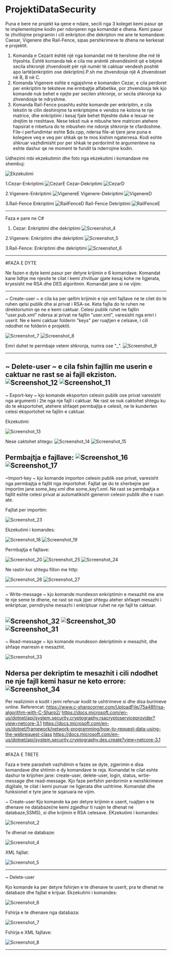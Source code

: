 # ProjektiDataSecurity
  Puna e bere ne projekt ka qene e ndare, secili nga 3 koleget kemi pasur qe te implementojme kodin per ndonjeren nga komandat e dhena.
Kemi pasur te zhvillojme programin i cili enkripton dhe dekripton me ane te komandave: Caesar, Vigenere dhe Rail-Fence, sipas pershkrimeve
te dhena ne kerkesat e projektit.
 1. Komanda e Cezarit është një nga komandat më të hershme dhe më të thjeshta. Është komanda tek e cila me anëntë zëvendësimit që e bëjmë secila shkronjë zhvendosët për një numër të caktuar vendesh poshtë apo lartë(enkriptim ose dekriptim).P.sh me zhvendosje një A zhvendoset në B, B në C.
 2. Komanda Vigenere eshte e ngjajshme e komanden Cezar, e cila perdoret per enkriptim te teksteve me ermbajtje alfabetike, por zhvendosja tek kjo komande nuk behet e njejte per secilen shkronje, or secila shkronje ka zhvendosje te ndryshme.
 3. Komanda Rail-Fence poashtu eshte komande per enkriptim, e cila tekstin te cilin deshirojme ta enkriptojme e vendos ne kolona te nje matrice, dhe enkriptimi i kesaj fjale behet thjeshte duke e lexuar ne drejtim te rreshtave. Nese teksti nuk e mbushe tere matricen atehere 
hapsirat e mbetura do te mbushen me ndonje shkronje te cfardoshme.
 File-i perfundimtar eshte $ds.cpp, ndersa file-at tjere jane puna e kolegeve veq e veq per shkak qe te mos kishim ngaterresa.
Kodi eshte shkruar vazhdimisht por per shkak te perdorimit te argumenteve na eshte dashur qe ne moment te fundit ta nderrojme kodin.

Udhezimi mbi ekzekutimin dhe foto nga ekzekutimi i komandave me shembuj:

![Ekzekutimi](https://user-images.githubusercontent.com/58752918/77952313-be9b5580-72cb-11ea-9e23-108bbfbf692e.png)

1.Cezar-Enkriptimi
![CezarE](https://user-images.githubusercontent.com/58752918/77952488-08843b80-72cc-11ea-8d4f-154656d5055c.png)
Cezar-Dekriptimi
![CezarD](https://user-images.githubusercontent.com/58752918/77952490-091cd200-72cc-11ea-88c6-20a68e371e85.png)

2.Vigenere-Enkriptimi
![VigenereE](https://user-images.githubusercontent.com/58752918/77952515-146ffd80-72cc-11ea-8459-484e548ccd64.png)
Vigenere-Dekriptimi
![VigenereD](https://user-images.githubusercontent.com/58752918/77952516-15089400-72cc-11ea-9496-ed712fecb056.png)

3.Rail-Fence Enkriptimi
![RailFenceD](https://user-images.githubusercontent.com/58752918/77952530-1c2fa200-72cc-11ea-84be-a9784aa2cf14.png)
Rail-Fence Dekriptimi
![RailFenceE](https://user-images.githubusercontent.com/58752918/77952532-1cc83880-72cc-11ea-9b69-aa311e2225d0.png)

----------------------------------------------------------------------------------------------------------------------------------------
Faza e pare ne C#

1. Cezar: Enkriptimi dhe dekriptimi
![Screenshot_4](https://user-images.githubusercontent.com/58752918/81016348-86ee7300-8e60-11ea-8b20-90a6269fc48c.png)

2.Vigenere: Enkriptimi dhe dekriptimi
![Screenshot_5](https://user-images.githubusercontent.com/58752918/81016784-62df6180-8e61-11ea-87e2-e618292850cb.png)

3.Rail-Fence: Enkriptimi dhe dekriptimi
![Screenshot_6](https://user-images.githubusercontent.com/58752918/81016965-bb166380-8e61-11ea-8030-f7814c34497e.png)

----------------------------------------------------------------------------------------------------------------------------------------

#FAZA E DYTE

  Ne fazen e dyte kemi pasur per detyre krijimin e 6 komandave. Komandat kane lidhje me njesite te cilat i kemi zhvilluar gjate kesaj kohe ne ligjerata, kryesisht me RSA dhe DES algoritmin. Komandat jane si ne vijim:

----------------------------------------------------------------------------------------------------------------------------------------
  
  ~ Create-user ~ e cila ka per qellim krijimin e nje xml fajllave ne te cilet do te ruhen qelsi publik dhe ai privat i RSA-se. Keta fajlla do te ruhen ne direktoriumin qe ne e kemi caktuar. Celesi publik ruhet ne fajllin "user.pub.xml" ndersa ai privat ne fajllin "user.xml", varesisht nga emri i userit. Ne e kemi caktuar folderin "keys" per ruajtjen e celsave, i cili ndodhet ne folderin e projektit.
  
  ![Screenshot_7](https://user-images.githubusercontent.com/58752918/81018079-134e6500-8e64-11ea-813e-43e5f5071fe6.png)
  ![Screenshot_8](https://user-images.githubusercontent.com/58752918/81018093-19444600-8e64-11ea-984d-db45aed847b9.png)

  Emri duhet te permbaje vetem shkronja, numra ose "_".
  ![Screenshot_9](https://user-images.githubusercontent.com/58752918/81018225-688a7680-8e64-11ea-8b38-1838ce0998e2.png)

----------------------------------------------------------------------------------------------------------------------------------------

  ~ Delete-user ~ e cila fshin fajllin me userin e caktuar ne rast se ai fajll ekziston.
  ![Screenshot_12](https://user-images.githubusercontent.com/58752918/81018539-02522380-8e65-11ea-8694-42271f1aea17.png)
  ![Screenshot_11](https://user-images.githubusercontent.com/58752918/81018567-1433c680-8e65-11ea-971b-87c0157f7304.png)
----------------------------------------------------------------------------------------------------------------------------------------
  
  
  
  ~ Export-key ~ kjo komande eksporton celesin publik ose privat varesisht nga argumenti i 2te nga nje fajll i caktuar. Ne rast se nuk caktohet shtegu ku do te eksportohet, atehere shfaqet permbajtja e celesit, ne te kunderten celesi eksportohet ne fajllin e caktuar.
  
  Ekzekutimi:
  
  ![Screenshot_13](https://user-images.githubusercontent.com/58752918/81019184-65908580-8e66-11ea-9ef7-2fc630fe1574.png)
  
  Nese caktohet shtegu:
  ![Screenshot_14](https://user-images.githubusercontent.com/58752918/81019528-2151b500-8e67-11ea-864d-85d600037b13.png)
  ![Screenshot_15](https://user-images.githubusercontent.com/58752918/81019535-257dd280-8e67-11ea-8537-999d9d497c2f.png)
     
   Permbajtja e fajllave:
  ![Screenshot_16](https://user-images.githubusercontent.com/58752918/81019544-29115980-8e67-11ea-8277-dd5895eae2c9.png)
  ![Screenshot_17](https://user-images.githubusercontent.com/58752918/81019546-2c0c4a00-8e67-11ea-9e72-8923a067cbbe.png)
----------------------------------------------------------------------------------------------------------------------------------------
  
  
  
  ~Import-key ~ kjo komande importon celesin publik ose privat, varesisht nga permbajtja e fajllit nga importohet. Fajllat qe do te sherbejne per importim jane some_key.xml dhe some_key1.xml. Ne rast se permbajtja e fajllit eshte celesi privat ai automatikisht gjeneron celesin publik dhe e ruan ate.
  
  Fajllat per importim:
  
  ![Screenshot_23](https://user-images.githubusercontent.com/58752918/81020489-3c252900-8e69-11ea-98d9-b6d71cb1b3de.png)

  Ekzekutimi i komandes:
  
  ![Screenshot_18](https://user-images.githubusercontent.com/58752918/81027594-b0b69280-8e7e-11ea-9d7b-9ceb6afd0257.png)
  ![Screenshot_19](https://user-images.githubusercontent.com/58752918/81020597-7262a880-8e69-11ea-82b1-8e70a582c9ef.png)
  
  Permbajtja e fajllave:
  
  ![Screenshot_20](https://user-images.githubusercontent.com/58752918/81021691-046bb080-8e6c-11ea-8fa1-e939bebc161d.png)
  ![Screenshot_25](https://user-images.githubusercontent.com/58752918/81021703-0d5c8200-8e6c-11ea-8c5b-4fcf9c1c0a26.png)
  ![Screenshot_24](https://user-images.githubusercontent.com/58752918/81021713-11889f80-8e6c-11ea-8f56-978c78522f17.png)
   
   Ne rastin kur shtegu fillon me http:  
   
  ![Screenshot_26](https://user-images.githubusercontent.com/58752918/81022180-41847280-8e6d-11ea-9fa3-cb9ae2b160d5.png)
  ![Screenshot_27](https://user-images.githubusercontent.com/58752918/81022068-f9fde680-8e6c-11ea-809f-6e6f68f4aba3.png)
  
----------------------------------------------------------------------------------------------------------------------------------------  
  
  ~ Write-message ~ kjo komande mundeson enkriptimin e mesazhit me ane te nje seme te dhene, ne rast se nuk jiper shtegu ateher shfaqet mesazhi i enkriptuar, perndryshe mesazhi i enkriptuar ruhet ne nje fajll te caktuar.
  
  ![Screenshot_32](https://user-images.githubusercontent.com/58752918/81022884-1733b480-8e6f-11ea-96ee-6f1e929a9d39.png)
  ![Screenshot_30](https://user-images.githubusercontent.com/58752918/81022778-cf149200-8e6e-11ea-8fb7-fb884ad0f452.png)
  ![Screenshot_31](https://user-images.githubusercontent.com/58752918/81022788-d2a81900-8e6e-11ea-8491-0fe82dd310c8.png)
----------------------------------------------------------------------------------------------------------------------------------------

 ~ Read-message ~ kjo komande mundeson dekriptimin e mesazhit, dhe shfaqe marresin e mesazhit.
 
  ![Screenshot_33](https://user-images.githubusercontent.com/58752918/81026808-a21aac00-8e7b-11ea-9827-c0673ac6ce4b.png)
  
  Ndersa per dekriptim te mesazhit i cili ndodhet ne nje fajll kemi hasur ne keto errore:
  ![Screenshot_34](https://user-images.githubusercontent.com/58752918/81026914-148b8c00-8e7c-11ea-9e2d-e9cafafd361d.png)
----------------------------------------------------------------------------------------------------------------------------------------  
  Per realizimin e kodit i jemi referuar kodit te ushtrimeve si dhe disa burimeve online.
  Referencat:
  https://www.c-sharpcorner.com/UploadFile/75a48f/rsa-algorithm-with-C-Sharp2/
  https://docs.microsoft.com/en-us/dotnet/api/system.security.cryptography.rsacryptoserviceprovider?view=netcore-3.1
  https://docs.microsoft.com/en-us/dotnet/framework/network-programming/how-to-request-data-using-the-webrequest-class
  https://docs.microsoft.com/en-us/dotnet/api/system.security.cryptography.des.create?view=netcore-3.1
  
----------------------------------------------------------------------------------------------------------------------------------------


#FAZA E TRETE

Faza e trete parasheh vazhdimin e fazes se dyte, zgjerimin e disa komandave dhe shtimin e dy komandave te reja. Komandat te cilat eshte dashur te krijohen jane: create-user, delete-user, login, status, wrtie-message dhe read-message.
Kjo faze perfshin perdorimin e nenshkrimeve digjitale, te cilat i kemi punuar ne ligjerata dhe ushtrime. Komandat dhe funksionet e tyre jane te sqaruara ne vijim.

~ Create-user
Kjo komande ka per detyre krijimin e userit, ruajtjen e te dhenave ne databaze(ne kemi zgjedhur ti ruajm te dhenat ne databaze,SSMS), si dhe krijimin e RSA celesave. EKzekutimi i komandes:

![Screenshot_2](https://user-images.githubusercontent.com/58752918/83969198-df38ea80-a8ce-11ea-906e-6ca9cda6ad30.png)

Te dhenat ne databaze:

![Screenshot_4](https://user-images.githubusercontent.com/58752918/83969256-422a8180-a8cf-11ea-8c4d-f4761e6c7f8e.png)

XML fajllat:

![Screenshot_5](https://user-images.githubusercontent.com/58752918/83969320-a51c1880-a8cf-11ea-9527-3c823f29a38a.png)

----------------------------------------------------------------------------------------------------------------------------------------

~ Delete-user 

Kjo komande ka per detyre fshirjen e te dhenave te userit, pra te dhenat ne databaze dhe fajllat e krijuar. Ekzekutimi i komandes:

![Screenshot_6](https://user-images.githubusercontent.com/58752918/83969386-09d77300-a8d0-11ea-811d-2a810b282f56.png)

Fshirja e te dhenave nga databaza:

![Screenshot_7](https://user-images.githubusercontent.com/58752918/83969388-0cd26380-a8d0-11ea-8414-4fde6fc87c51.png)

Fshirja e XML fajllave: 

![Screenshot_8](https://user-images.githubusercontent.com/58752918/83969393-0f34bd80-a8d0-11ea-842b-6678eecb48e9.png)

----------------------------------------------------------------------------------------------------------------------------------------




  

